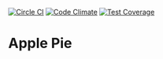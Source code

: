 [![Circle CI](https://circleci.com/gh/luxola/apple-pie.svg?style=svg)](https://circleci.com/gh/luxola/apple-pie)
[![Code Climate](https://codeclimate.com/github/luxola/apple-pie/badges/gpa.svg)](https://codeclimate.com/github/luxola/apple-pie)
[![Test Coverage](https://codeclimate.com/github/luxola/apple-pie/badges/coverage.svg)](https://codeclimate.com/github/luxola/apple-pie/coverage)

# Apple Pie